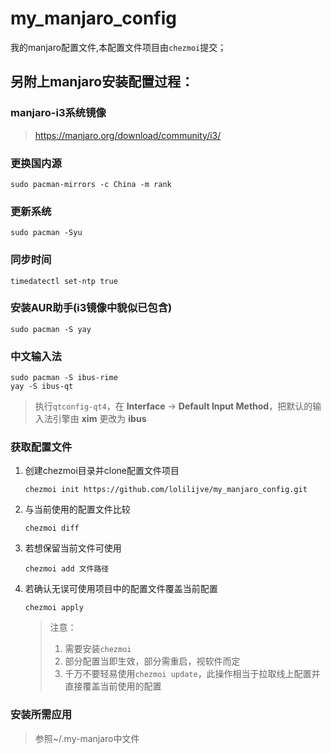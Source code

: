 # my_manjaro_config

我的manjaro配置文件,本配置文件项目由`chezmoi`提交；

## 另附上manjaro安装配置过程：

### manjaro-i3系统镜像
>  https://manjaro.org/download/community/i3/

### 更换国内源

```shell
sudo pacman-mirrors -c China -m rank
```

### 更新系统

```shell
sudo pacman -Syu
```

### 同步时间 

```shell
timedatectl set-ntp true
```

### 安装AUR助手(i3镜像中貌似已包含)

```shell
sudo pacman -S yay
```

### 中文输入法

```shell
sudo pacman -S ibus-rime
yay -S ibus-qt
```

> 执行`qtconfig-qt4`，在 **Interface** -> **Default Input Method**，把默认的输入法引擎由 **xim** 更改为 **ibus**

### 获取配置文件

1. 创建chezmoi目录并clone配置文件项目

   ```shell
   chezmoi init https://github.com/lolilijve/my_manjaro_config.git
   ```

2. 与当前使用的配置文件比较

   ```shell
   chezmoi diff
   ```

3. 若想保留当前文件可使用

   ```shell
   chezmoi add 文件路径
   ```

4. 若确认无误可使用项目中的配置文件覆盖当前配置

   ```shellz
   chezmoi apply
   ```

   > 注意：
   >
   > 1. 需要安装`chezmoi`
   > 2. 部分配置当即生效，部分需重启，视软件而定
   > 3. 千万不要轻易使用`chezmoi update`，此操作相当于拉取线上配置并直接覆盖当前使用的配置

### 安装所需应用

> 参照~/.my-manjaro中文件
